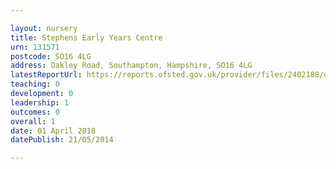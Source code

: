 ```yaml
---

layout: nursery
title: Stephens Early Years Centre
urn: 131571
postcode: SO16 4LG
address: Oakley Road, Southampton, Hampshire, SO16 4LG
latestReportUrl: https://reports.ofsted.gov.uk/provider/files/2402188/urn/131571.pdf
teaching: 0
development: 0
leadership: 1
outcomes: 0
overall: 1
date: 01 April 2018 
datePublish: 21/05/2014

---
```

